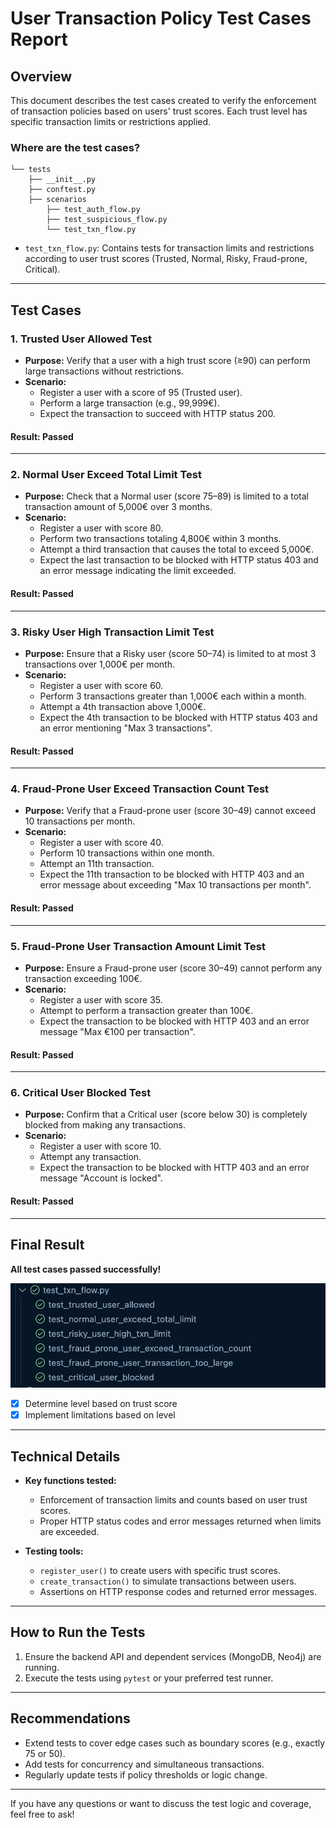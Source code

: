 # User Transaction Policy Test Cases Report

## Overview

This document describes the test cases created to verify the enforcement of transaction policies based on users' trust scores. Each trust level has specific transaction limits or restrictions applied.

### Where are the test cases?

```
└── tests
    ├── __init__.py
    ├── conftest.py
    ├── scenarios
        ├── test_auth_flow.py
        ├── test_suspicious_flow.py
        └── test_txn_flow.py
```


- `test_txn_flow.py`: Contains tests for transaction limits and restrictions according to user trust scores (Trusted, Normal, Risky, Fraud-prone, Critical).

---

## Test Cases

### 1. Trusted User Allowed Test

- **Purpose:** Verify that a user with a high trust score (≥90) can perform large transactions without restrictions.
- **Scenario:**
  - Register a user with a score of 95 (Trusted user).
  - Perform a large transaction (e.g., 99,999€).
  - Expect the transaction to succeed with HTTP status 200.

#### Result: Passed

---

### 2. Normal User Exceed Total Limit Test

- **Purpose:** Check that a Normal user (score 75–89) is limited to a total transaction amount of 5,000€ over 3 months.
- **Scenario:**
  - Register a user with score 80.
  - Perform two transactions totaling 4,800€ within 3 months.
  - Attempt a third transaction that causes the total to exceed 5,000€.
  - Expect the last transaction to be blocked with HTTP status 403 and an error message indicating the limit exceeded.

#### Result: Passed

---

### 3. Risky User High Transaction Limit Test

- **Purpose:** Ensure that a Risky user (score 50–74) is limited to at most 3 transactions over 1,000€ per month.
- **Scenario:**
  - Register a user with score 60.
  - Perform 3 transactions greater than 1,000€ each within a month.
  - Attempt a 4th transaction above 1,000€.
  - Expect the 4th transaction to be blocked with HTTP status 403 and an error mentioning "Max 3 transactions".

#### Result: Passed

---

### 4. Fraud-Prone User Exceed Transaction Count Test

- **Purpose:** Verify that a Fraud-prone user (score 30–49) cannot exceed 10 transactions per month.
- **Scenario:**
  - Register a user with score 40.
  - Perform 10 transactions within one month.
  - Attempt an 11th transaction.
  - Expect the 11th transaction to be blocked with HTTP 403 and an error message about exceeding "Max 10 transactions per month".

#### Result: Passed

---

### 5. Fraud-Prone User Transaction Amount Limit Test

- **Purpose:** Ensure a Fraud-prone user (score 30–49) cannot perform any transaction exceeding 100€.
- **Scenario:**
  - Register a user with score 35.
  - Attempt to perform a transaction greater than 100€.
  - Expect the transaction to be blocked with HTTP 403 and an error message "Max €100 per transaction".

#### Result: Passed

---

### 6. Critical User Blocked Test

- **Purpose:** Confirm that a Critical user (score below 30) is completely blocked from making any transactions.
- **Scenario:**
  - Register a user with score 10.
  - Attempt any transaction.
  - Expect the transaction to be blocked with HTTP 403 and an error message "Account is locked".

#### Result: Passed

---

## Final Result

**All test cases passed successfully!**

![img](./img/test_trust_flow.png)

- [x] Determine level based on trust score
- [x] Implement limitations based on level

---

## Technical Details

- **Key functions tested:**
  - Enforcement of transaction limits and counts based on user trust scores.
  - Proper HTTP status codes and error messages returned when limits are exceeded.
  
- **Testing tools:**
  - `register_user()` to create users with specific trust scores.
  - `create_transaction()` to simulate transactions between users.
  - Assertions on HTTP response codes and returned error messages.

---

## How to Run the Tests

1. Ensure the backend API and dependent services (MongoDB, Neo4j) are running.
2. Execute the tests using `pytest` or your preferred test runner.

---

## Recommendations

- Extend tests to cover edge cases such as boundary scores (e.g., exactly 75 or 50).
- Add tests for concurrency and simultaneous transactions.
- Regularly update tests if policy thresholds or logic change.

---

If you have any questions or want to discuss the test logic and coverage, feel free to ask!

